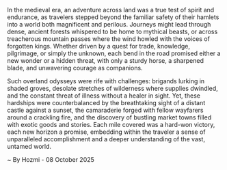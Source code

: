 
In the medieval era, an adventure across land was a true test of spirit and endurance, as travelers stepped beyond the familiar safety of their hamlets into a world both magnificent and perilous. Journeys might lead through dense, ancient forests whispered to be home to mythical beasts, or across treacherous mountain passes where the wind howled with the voices of forgotten kings. Whether driven by a quest for trade, knowledge, pilgrimage, or simply the unknown, each bend in the road promised either a new wonder or a hidden threat, with only a sturdy horse, a sharpened blade, and unwavering courage as companions.

Such overland odysseys were rife with challenges: brigands lurking in shaded groves, desolate stretches of wilderness where supplies dwindled, and the constant threat of illness without a healer in sight. Yet, these hardships were counterbalanced by the breathtaking sight of a distant castle against a sunset, the camaraderie forged with fellow wayfarers around a crackling fire, and the discovery of bustling market towns filled with exotic goods and stories. Each mile covered was a hard-won victory, each new horizon a promise, embedding within the traveler a sense of unparalleled accomplishment and a deeper understanding of the vast, untamed world.

~ By Hozmi - 08 October 2025
